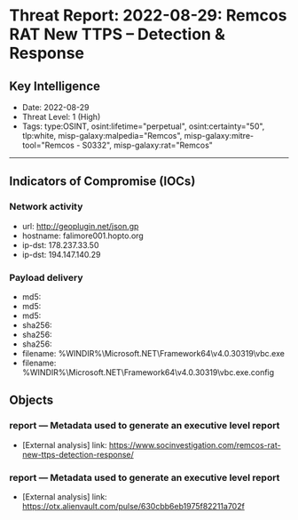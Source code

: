 # Threat Report: 2022-08-29: Remcos RAT New TTPS – Detection & Response


## Key Intelligence
* Date: 2022-08-29
* Threat Level: 1 (High)
* Tags: type:OSINT, osint:lifetime="perpetual", osint:certainty="50", tlp:white, misp-galaxy:malpedia="Remcos", misp-galaxy:mitre-tool="Remcos - S0332", misp-galaxy:rat="Remcos"

---

## Indicators of Compromise (IOCs)
### Network activity
* url: http://geoplugin.net/json.gp
* hostname: falimore001.hopto.org
* ip-dst: 178.237.33.50
* ip-dst: 194.147.140.29

### Payload delivery
* md5: <md5>
* md5: <md5>
* md5: <md5>
* sha256: <sha256>
* sha256: <sha256>
* sha256: <sha256>
* filename: %WINDIR%\Microsoft.NET\Framework64\v4.0.30319\vbc.exe
* filename: %WINDIR%\Microsoft.NET\Framework64\v4.0.30319\vbc.exe.config

## Objects
### report — Metadata used to generate an executive level report
* [External analysis] link: https://www.socinvestigation.com/remcos-rat-new-ttps-detection-response/

### report — Metadata used to generate an executive level report
* [External analysis] link: https://otx.alienvault.com/pulse/630cbb6eb1975f82211a702f
